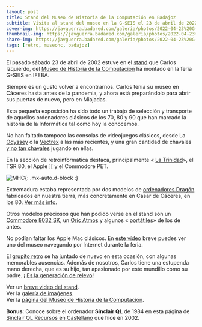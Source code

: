 ```yaml
---
layout: post
title: Stand del Museo de Historia de la Computación en Badajoz
subtitle: Visita al stand del museo en la G-SEIS el 23 de abril de 2022
cover-img: https://javguerra.badared.com/galeria/photos/2022-04-23%20G-SEIS-MHC/05%20La%20trinidad.jpg
thumbnail-img: https://javguerra.badared.com/galeria/photos/2022-04-23%20G-SEIS-MHC/07%20Commodore%208032%20SK.jpg
share-img: https://javguerra.badared.com/galeria/photos/2022-04-23%20G-SEIS-MHC/05%20La%20trinidad.jpg
tags: [retro, museohc, badajoz]
---
```


El pasado sábado 23 de abril de 2002 estuve en el <i class="fa fa-image"></i> [stand](https://javguerra.badared.com/galeria/photos/2022-04-23%20G-SEIS-MHC/01%20El%20stand.jpg) que Carlos Izquierdo, del [Museo de Historia de la Computación](https://museohc.com/) ha montado en la feria G-SEIS en IFEBA.

Siempre es un gusto volver a encontrarnos. Carlos tenía su museo en Cáceres hasta antes de la pandemia, y ahora está preparándolo para abrir sus puertas de nuevo, pero en Miajadas.

Esta pequeña exposición ha sido todo un trabajo de selección y transporte de aquellos ordenadores clásicos de los 70, 80 y 90 que han marcado la historia de la Informática tal como hoy la conocemos.

No han faltado tampoco las consolas de videojuegos clásicos, desde La <i class="fa fa-image"></i> [Odyssey](https://javguerra.badared.com/galeria/photos/2022-04-23%20G-SEIS-MHC/03%20Odyssey.jpg) o la <i class="fa fa-image"></i> [Vectrex](https://javguerra.badared.com/galeria/photos/2022-04-23%20G-SEIS-MHC/04%20Vectrex.jpg) a las más recientes, y una gran cantidad de chavales <i class="fa fa-image"></i> [y no tan chavales](https://javguerra.badared.com/galeria/photos/2022-04-23%20G-SEIS-MHC/02%20Como%20en%20casa.jpg) jugando en ellas.

En la sección de retroinformática destaca, principalmente «<i class="fa fa-image"></i> [La Trinidad](https://javguerra.badared.com/galeria/photos/2022-04-23%20G-SEIS-MHC/05%20La%20trinidad.jpg)», el TSR 80, el Apple ][ y el Commodore PET.

![MHC](https://museohc.com/imagenes/logomuseo.jpg){: .mx-auto.d-block :}

Extremadura estaba representada por dos modelos de <i class="fa fa-image"></i> [ordenadores Dragón](https://javguerra.badared.com/galeria/photos/2022-04-23%20G-SEIS-MHC/06%20Dragon%20made%20in%20Extremadura.jpg) fabricados en nuestra tierra, más concretamente en Casar de Cáceres, en los 80. [Ver más info](https://elpais.com/tecnologia/2019/12/02/actualidad/1575302981_189309.html).

Otros modelos preciosos que han podido verse en el stand son un <i class="fa fa-image"></i> [Commodore 8032 SK](https://javguerra.badared.com/galeria/photos/2022-04-23%20G-SEIS-MHC/07%20Commodore%208032%20SK.jpg), un <i class="fa fa-image"></i> [Oric Atmos](https://javguerra.badared.com/galeria/photos/2022-04-23%20G-SEIS-MHC/08%20Oric%20Atmos.jpg) y algunos «<i class="fa fa-image"></i> [portátiles](https://javguerra.badared.com/galeria/photos/2022-04-23%20G-SEIS-MHC/09%20port%C3%A1tiles.jpg)» de los de antes.

No podían faltar los Apple Mac clásicos. En <i class="fa fa-film"></i> [este vídeo](https://youtu.be/vVsJCCdiCNA) breve puedes ver uno del museo navegando por Internet durante la feria.

El <i class="fa fa-image"></i> [grupito retro](https://javguerra.badared.com/galeria/photos/2022-04-23%20G-SEIS-MHC/10%20Equipo%20MHC.jpg) se ha juntado de nuevo en esta ocasión, con algunas memorables ausencias. Además de nosotros, Carlos tiene una estupenda mano derecha, que es su hijo, tan apasionado por este mundillo como su padre. ¡<i class="fa fa-image"></i> [Es la generación de relevo](https://javguerra.badared.com/galeria/photos/2022-04-23%20G-SEIS-MHC/11%20Generaci%C3%B3n%20de%20relevo.jpg)!

Ver un <i class="fa fa-film"></i> [breve video del stand](https://youtu.be/v067rZ71Gu4).  
Ver la <i class="fa fa-image"></i> [galería de imaǵenes](https://javguerra.badared.com/galeria/?dir=2022-04-23+G-SEIS-MHC).  
Ver la [página del Museo de Historia de la Computación](https://museohc.com/).

**Bonus**: Conoce sobre el ordenador **Sinclair QL** de 1984 en esta página de [Sinclair QL Recursos en Castellano](https://sinclairql.es/) que hice en 2002.
